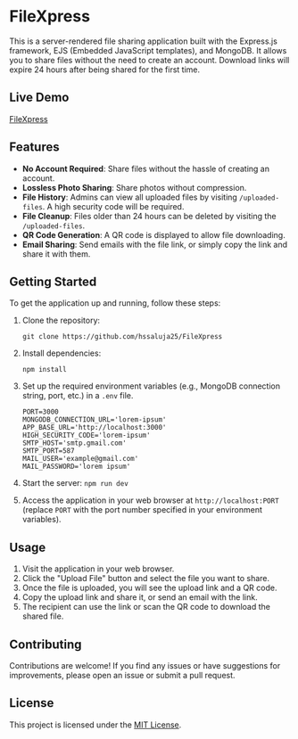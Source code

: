 # FileXpress

This is a server-rendered file sharing application built with the Express.js framework, EJS (Embedded JavaScript templates), and MongoDB. It allows you to share files without the need to create an account. Download links will expire 24 hours after being shared for the first time.

## Live Demo

[FileXpress](http://filexpress.ap-south-1.elasticbeanstalk.com/)

## Features

- **No Account Required**: Share files without the hassle of creating an account.
- **Lossless Photo Sharing**: Share photos without compression.
- **File History**: Admins can view all uploaded files by visiting `/uploaded-files`. A high security code will be required.
- **File Cleanup**: Files older than 24 hours can be deleted by visiting the `/uploaded-files`.
- **QR Code Generation**: A QR code is displayed to allow file downloading.
- **Email Sharing**: Send emails with the file link, or simply copy the link and share it with them.

## Getting Started

To get the application up and running, follow these steps:

1. Clone the repository:

   ```CLI
   git clone https://github.com/hssaluja25/FileXpress
   ```

2. Install dependencies:

   ```CLI
   npm install
   ```

3. Set up the required environment variables (e.g., MongoDB connection string, port, etc.) in a `.env` file.

   ```.env
   PORT=3000
   MONGODB_CONNECTION_URL='lorem-ipsum'
   APP_BASE_URL='http://localhost:3000'
   HIGH_SECURITY_CODE='lorem-ipsum'
   SMTP_HOST='smtp.gmail.com'
   SMTP_PORT=587
   MAIL_USER='example@gmail.com'
   MAIL_PASSWORD='lorem ipsum'
   ```

4. Start the server: `npm run dev`
5. Access the application in your web browser at `http://localhost:PORT` (replace `PORT` with the port number specified in your environment variables).

## Usage

1. Visit the application in your web browser.
2. Click the "Upload File" button and select the file you want to share.
3. Once the file is uploaded, you will see the upload link and a QR code.
4. Copy the upload link and share it, or send an email with the link.
5. The recipient can use the link or scan the QR code to download the shared file.

## Contributing

Contributions are welcome! If you find any issues or have suggestions for improvements, please open an issue or submit a pull request.

## License

This project is licensed under the [MIT License](LICENSE).

